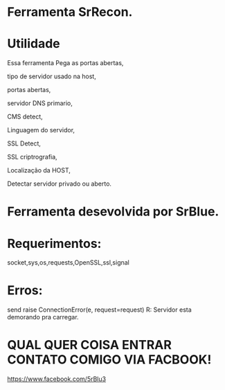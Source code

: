 # Ferramenta SrRecon.

# Utilidade
Essa ferramenta Pega as portas abertas,

tipo de servidor usado na host,

portas abertas,

servidor DNS primario,

CMS detect,

Linguagem do servidor,

SSL Detect,

SSL criptrografia,

Localização da HOST,

Detectar servidor privado ou aberto.

# Ferramenta desevolvida por SrBlue.

# Requerimentos:
socket,sys,os,requests,OpenSSL,ssl,signal
# Erros:
send raise ConnectionError(e, request=request)
R: Servidor esta demorando pra carregar.


# QUAL QUER COISA ENTRAR CONTATO COMIGO VIA FACBOOK!
https://www.facebook.com/5rBlu3
